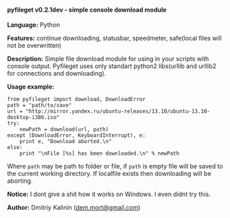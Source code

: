 #### pyfileget v0.2.1dev - simple console download module
**Language:** Python

**Features:** continue downloading, statusbar, speedmeter, safe(local files will not be overwritten)

**Description:** Simple file download module for using in your scripts with console output. Pyfileget uses only standart python2 libs(urllib and urllib2 for connections and downloading). 

**Usage example:**

    from pyfileget import download, DownloadError
    path = "path/to/save"
    url = "http://mirror.yandex.ru/ubuntu-releases/13.10/ubuntu-13.10-desktop-i386.iso"
    try:
        newPath = download(url, path)
    except (DownloadError, KeyboardInterrupt), e:
        print e, "Download aborted.\n"
    else:
        print "\nFile [%s] has been downloaded.\n" % newPath
Where `path` may be path to folder or file, if `path` is empty file will be saved to the current working directory. If localfile exists then downloading will be aborting.

**Notice:** I dont give a shit how it works on Windows. I even didnt try this.

**Author:** Dmitriy Kalinin (dem.mort@gmail.com)


